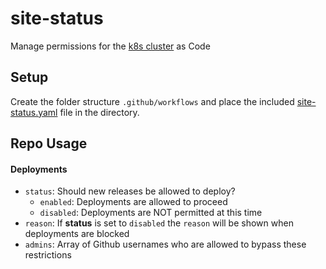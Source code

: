 # site-status
 
Manage permissions for the [k8s cluster](https://github.com/Fairbanks-io/flux-gitops-apps) as Code

## Setup

Create the folder structure `.github/workflows` and place the included [site-status.yaml](site-status.yaml) file in the directory.

## Repo Usage

#### Deployments

- `status`: Should new releases be allowed to deploy?
    - `enabled`: Deployments are allowed to proceed
    - `disabled`: Deployments are NOT permitted at this time
- `reason`: If **status** is set to `disabled` the `reason` will be shown when deployments are blocked
- `admins`: Array of Github usernames who are allowed to bypass these restrictions
